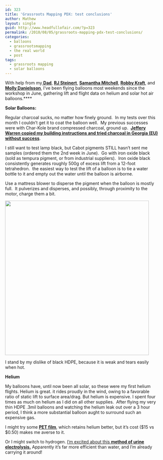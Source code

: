 ```yaml
---
id: 323
title: 'Grassroots Mapping PDX: test conclusions'
author: Mathew
layout: single
guid: http://www.headfullofair.com/?p=323
permalink: /2010/08/05/grassroots-mapping-pdx-test-conclusions/
categories:
  - balloons
  - grassrootsmapping
  - the real world
  - post
tags:
  - grassroots mapping
  - solar balloons
---
```

With help from my[ **Dad**][1], **[RJ Steinert][2]**, **[Samantha Mitchell][3]**, **[Robby Kraft][4]**, and **[Molly Danielsson][5]**, I&#8217;ve been flying balloons most weekends since the workshop in June, gathering lift and flight data on helium and solar hot air balloons.****

**Solar Balloons:**

Regular charcoal sucks, no matter how finely ground.  In my tests over this month I couldn&#8217;t get it to coat the balloon well.  My previous successes were with Char-Kole brand compressed charcoal, ground up.  **[Jeffery Warren copied my building instructions and tried charcoal in Georgia (EU) without success][6]**.

I still want to test lamp black, but Cabot pigments STILL hasn&#8217;t sent me samples (ordered them the 2nd week in June).  Go with iron oxide black (sold as tempura pigment, or from industrial suppliers).  Iron oxide black consistently generates roughly 500g of excess lift from a 12-foot tetrahedron.  the easiest way to test the lift of a balloon is to tie a water bottle to it and empty out the water until the balloon is airborne.

Use a mattress blower to disperse the pigment when the balloon is mostly full.  It pulverizes and disperses, and possibly, through proximity to the motor, charge them a bit.

[<img class="alignnone size-full wp-image-328" title="my mattress blower and notes" src="http://www.headfullofair.com/wp-content/uploads/2010/08/20100715-1.jpg" alt="" width="471" height="504" />][7]

I stand by my dislike of black HDPE, because it is weak and tears easily when hot.

**Helium**

My balloons have, until now been all solar, so these were my first helium flights. Helium is great. it rides proudly in the wind, owing to a favorable ratio of static lift to surface area/drag. But helium is expensive. I spent four times as much on helium as I did on all other supplies.  After flying my very thin HDPE .3mil balloons and watching the helium leak out over a 3 hour  period, I think a more substantial balloon aught to surround such an expensive gas.

I might try some **[PET film][8]**, which retains helium better, but it&#8217;s cost ($15 vs $0.50) makes me averse to it.

Or I might switch to hydrogen. [I&#8217;m excited about this **method of urine electrolysis.**][9] Apparently it&#8217;s far more efficient than water, and I&#8217;m already carrying it around!

 [1]: http://www.linkedin.com/pub/hugh-lippincott/2/320/67b
 [2]: http://www.rjsteinert.com/
 [3]: http://www.samanthadylanmitchell.net/
 [4]: http://robbykraft.com/
 [5]: http://mollydanielsson.wordpress.com/
 [6]: http://grassrootsmapping.org/2010/07/solar-hot-air-balloon-tests-in-tbilisi-georgia/
 [7]: http://www.headfullofair.com/wp-content/uploads/2010/08/20100715-1.jpg
 [8]: http://www.mcmaster.com/#polyester-%28pet%29/=89kun8
 [9]: http://www.rsc.org/chemistryworld/News/2009/July/02070902.asp
